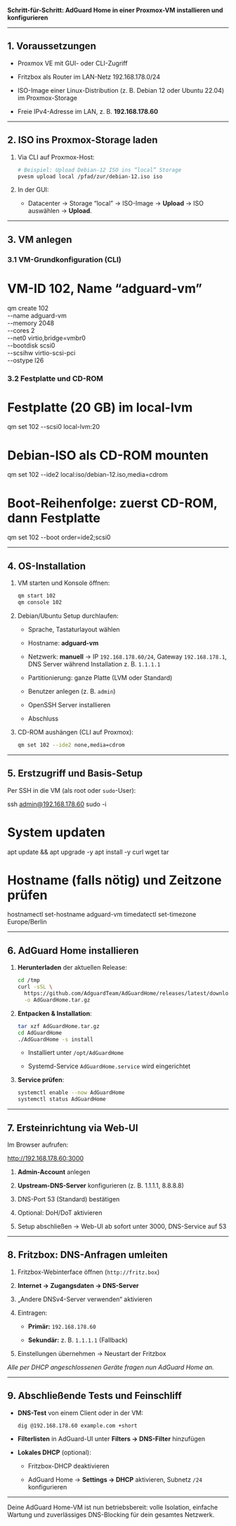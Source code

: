 **Schritt-für-Schritt: AdGuard Home in einer Proxmox-VM installieren und konfigurieren**

---

## 1. Voraussetzungen

- Proxmox VE mit GUI- oder CLI-Zugriff
    
- Fritzbox als Router im LAN-Netz 192.168.178.0/24
    
- ISO-Image einer Linux-Distribution (z. B. Debian 12 oder Ubuntu 22.04) im Proxmox-Storage
    
- Freie IPv4-Adresse im LAN, z. B. **192.168.178.60**
    

---

## 2. ISO ins Proxmox-Storage laden

1. Via CLI auf Proxmox-Host:
    
    ```bash
    # Beispiel: Upload Debian-12 ISO ins “local” Storage
    pvesm upload local /pfad/zur/debian-12.iso iso
    ```
    
2. In der GUI:
    
    - Datacenter → Storage “local” → ISO-Image → **Upload** → ISO auswählen → **Upload**.
        

---

## 3. VM anlegen

### 3.1 VM-Grundkonfiguration (CLI)

# VM-ID 102, Name “adguard-vm”
qm create 102 \
  --name adguard-vm \
  --memory 2048 \
  --cores 2 \
  --net0 virtio,bridge=vmbr0 \
  --bootdisk scsi0 \
  --scsihw virtio-scsi-pci \
  --ostype l26

### 3.2 Festplatte und CD-ROM

# Festplatte (20 GB) im local-lvm
qm set 102 --scsi0 local-lvm:20
# Debian-ISO als CD-ROM mounten
qm set 102 --ide2 local:iso/debian-12.iso,media=cdrom
# Boot-Reihenfolge: zuerst CD-ROM, dann Festplatte
qm set 102 --boot order=ide2;scsi0

---

## 4. OS-Installation

1. VM starten und Konsole öffnen:
    
    ```bash
    qm start 102
    qm console 102
    ```
    
2. Debian/Ubuntu Setup durchlaufen:
    
    - Sprache, Tastaturlayout wählen
        
    - Hostname: **adguard-vm**
        
    - Netzwerk: **manuell** → IP `192.168.178.60/24`, Gateway `192.168.178.1`, DNS Server während Installation z. B. `1.1.1.1`
        
    - Partitionierung: ganze Platte (LVM oder Standard)
        
    - Benutzer anlegen (z. B. `admin`)
        
    - OpenSSH Server installieren
        
    - Abschluss
        
3. CD-ROM aushängen (CLI auf Proxmox):
    
    ```bash
    qm set 102 --ide2 none,media=cdrom
    ```
    

---

## 5. Erstzugriff und Basis-Setup

Per SSH in die VM (als root oder `sudo`-User):

ssh admin@192.168.178.60
sudo -i

# System updaten
apt update && apt upgrade -y
apt install -y curl wget tar
# Hostname (falls nötig) und Zeitzone prüfen
hostnamectl set-hostname adguard-vm
timedatectl set-timezone Europe/Berlin

---

## 6. AdGuard Home installieren

1. **Herunterladen** der aktuellen Release:
    
    ```bash
    cd /tmp
    curl -sSL \
      https://github.com/AdguardTeam/AdGuardHome/releases/latest/download/AdGuardHome_linux_amd64.tar.gz \
      -o AdGuardHome.tar.gz
    ```
    
2. **Entpacken & Installation**:
    
    ```bash
    tar xzf AdGuardHome.tar.gz
    cd AdGuardHome
    ./AdGuardHome -s install
    ```
    
    - Installiert unter `/opt/AdGuardHome`
        
    - Systemd-Service `AdGuardHome.service` wird eingerichtet
        
3. **Service prüfen**:
    
    ```bash
    systemctl enable --now AdGuardHome
    systemctl status AdGuardHome
    ```
    

---

## 7. Ersteinrichtung via Web-UI

Im Browser aufrufen:

http://192.168.178.60:3000

1. **Admin-Account** anlegen
    
2. **Upstream-DNS-Server** konfigurieren (z. B. 1.1.1.1, 8.8.8.8)
    
3. DNS-Port 53 (Standard) bestätigen
    
4. Optional: DoH/DoT aktivieren
    
5. Setup abschließen → Web-UI ab sofort unter 3000, DNS-Service auf 53
    

---

## 8. Fritzbox: DNS-Anfragen umleiten

1. Fritzbox-Webinterface öffnen (`http://fritz.box`)
    
2. **Internet → Zugangsdaten → DNS-Server**
    
3. „Andere DNSv4-Server verwenden“ aktivieren
    
4. Eintragen:
    
    - **Primär:** `192.168.178.60`
        
    - **Sekundär:** z. B. `1.1.1.1` (Fallback)
        
5. Einstellungen übernehmen → Neustart der Fritzbox
    

_Alle per DHCP angeschlossenen Geräte fragen nun AdGuard Home an._

---

## 9. Abschließende Tests und Feinschliff

- **DNS-Test** von einem Client oder in der VM:
    
    ```bash
    dig @192.168.178.60 example.com +short
    ```
    
- **Filterlisten** in AdGuard-UI unter **Filters → DNS-Filter** hinzufügen
    
- **Lokales DHCP** (optional):
    
    - Fritzbox-DHCP deaktivieren
        
    - AdGuard Home → **Settings → DHCP** aktivieren, Subnetz `/24` konfigurieren
        

---

Deine AdGuard Home-VM ist nun betriebs­bereit: volle Isolation, einfache Wartung und zuverlässiges DNS-Blocking für dein gesamtes Netzwerk.
